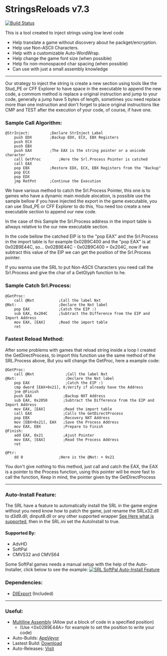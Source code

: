 # StringsReloads v7.3
[![Build Status](https://ci.appveyor.com/api/projects/status/github/marcussacana/StringReloads?branch=master&retina=true)](https://ci.appveyor.com/project/marcussacana/StringReloads)


This is a tool created to inject strings using low level code

* Help translate a game without discovery about he packget/encryption.
* Help use Non-ASCII Characters.
* Help with a customizable Auto-WordWrap.
* Help change the game font size (when possible)
* Help fix non-monospaced char spacing (when possible)
* Can use with just a small assembly knowledge


---
Our strategy to inject the string is create a new section using tools like the Stud_PE or CFF Explorer to have space in the executable to append the new code, a commom method is replace a original instruction and jump to your code, generally a jump have 5 bytes of length, sometimes you need replace more than one instruction and don't forget to place original instructions like CMP and TEST after the execution of your code, of course, if have one.

### Sample Call Algorithm:
```Assembly
@StrInject:			;Declare StrInject Label
	push EDX		;Backup EDX, ECX, EBX Registers
	push ECX
	push EBX
	push EAX		;The EAX is the string pointer or a unicode character
	call GetProc		;Here the Srl.Process Pointer is catched
	call EAX
	pop EBX			;Restore EDX, ECX, EBX Registers from the "Backup"
	pop ECX
	pop EDX
	jmp RetPnt		;Continue the Execution
```

We have various method to catch the Srl.Process Pointer, this one is to games who have a dynamic main module alocation, is possible use the sample bellow if you have injected the export in the game executable, you can use Stud_PE or CFF Explorer to do this, You need too create a new executable section to append our new code. 

In the case of this Sample the Srl.Process address in the import table is allways relative to the our new executable section.

In the code bellow the catched EIP is to the "pop EAX" and the Srl.Process in the import table is for example 0x02B9C400 and the "pop EAX" is at 0x02B9E44C, so...
0x02B9E44C - 0x02B9C400 = 0x204C, now if we subtract this value of the EIP we can get the position of the Srl.Process pointer.

If you wanna use the SRL to put Non-ASCII Characters you need call the Srl.Process and give the char of a GetGlyph function to he.

### Sample Catch Srl.Process:
```Assembly
@GetProc:
	call @Nxt	    	;Call the label Nxt
@Nxt:				    ;Declare the Nxt label
	pop EAX 		    ;Catch the EIP :)
	sub EAX, 0x204C		;Subtract the Difference from the EIP and Import Address
	mov EAX, [EAX]		;Read the import table
	ret
```
### Fastest Reload Method:
After some problems with games that reload string inside a loop I created the GetDirectProcess, to import this function use the same method of the SRL.Process above, But you will change the GetProc, here a example code:

```Assembly
@GetProc:
	call @Nxt	    	   ;Call the label Nxt
@Nxt:			    	   ;Declare the Nxt label
	pop EAX 		       ;Catch the EIP :)
	cmp dword [EAX+0x21], 0;Verify if already have the Address
	jne @Finish
	push EAX              ;Backup NXT Address
	sub EAX, 0x2050		  ;Subtract the Difference from the EIP and Import Address
	mov EAX, [EAX]		  ;Read the import table
	call EAX              ;Calls the GetDirectProcess
	pop EBX               ;Recovery NXT Address
	mov [EBX+0x21], EAX   ;Save the Process Address
	mov EAX, EBX          ;Prepare to Finish
@Finish:
	add EAX, 0x21         ;Ajust Pointer
	mov EAX, [EAX]		  ;Read the Process Address
	ret

@Ptr:
	dd 0                ;Here is the @Nxt: + 0x21

```
You don't give nothing to this method, just call and catch the EAX, the EAX is a pointer to the Process function, using this pointer will be more fast to call the function, Keep in mind, the pointer given by the GetDirectProcess

---

### Auto-Install Feature:
The SRL have a feature to automatically install the SRL in the game engine without you need know how to patch the game, just rename the SRLx32.dll to d3d9.dll; dinput8.dll or any other supported wrapper [See Here what is supported](https://github.com/marcussacana/StringReloads/tree/master/SRLWrapper/Wrapper), then in the SRL.ini set the AutoInstall to true.    

#### Supported By:
- AdvHD
- SoftPal
- CMVS32 and CMVS64

Some SoftPal games needs a manual setup with the help of the Auto-Installer, click below to see the example:
[![SRL SoftPal Auto-Install Feature](http://img.youtube.com/vi/RAgZQBWqiJQ/0.jpg)](http://www.youtube.com/watch?v=RAgZQBWqiJQ "SRL SoftPal Auto-Install Feature")

### Dependencies:
*	[DllExport](https://github.com/3F/DllExport) (Included)
---
### Useful:
* [Multiline Assembly](http://rammichael.com/multimate-assembler) (Allow put a block of code in a specified position)
	*  (Use <0x02B9E44A> for example to set the position to write your code)
* Auto-Builds: [AppVeyor](https://ci.appveyor.com/project/marcussacana/StringReloads/build/artifacts)
* Lastest Build: [Download](https://ci.appveyor.com/api/projects/marcussacana/StringReloads/artifacts/SRL/bin/SRLEngine.zip)
* Auto-Releases: [Visit](https://github.com/marcussacana/StringReloads/releases/latest)

